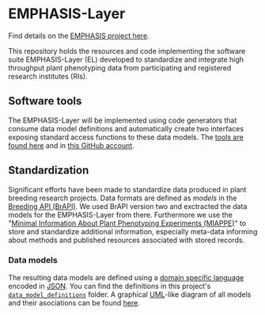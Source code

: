 # EMPHASIS-Layer

Find details on the [EMPHASIS project here](https://emphasis.plant-phenotyping.eu/EMPHASIS_mission).

This repository holds the resources and code implementing the software suite EMPHASIS-Layer (EL) developed to standardize and integrate high throughput plant phenotyping data from participating and registered research institutes (RIs).

## Software tools

The EMPHASIS-Layer will be implemented using code generators that consume data model definitions and automatically create two interfaces exposing standard access functions to these data models. The [tools are found here](https://sciencedb.github.io/) and in [this GitHub account](https://github.com/ScienceDb/).

## Standardization

Significant efforts have been made to standardize data produced in plant breeding research projects. Data formats are defined as _models_ in the [Breeding API (BrAPI)](https://brapi.docs.apiary.io/). We used BrAPI version two and exctracted the data models for the EMPHASIS-Layer from there. Furthermore we use the "[Minimal Information About Plant Phenotyping Experiments (MIAPPE)](https://www.miappe.org/)" to store and standardize additional information, especially meta-data informing about methods and published resources associated with stored records.

### Data models

The resulting data models are defined using a [domain specific language](https://sciencedb.github.io/setup_data_scheme.html) encoded in [JSON](https://www.json.org/json-de.html). You can find the definitions in this project's [`data_model_definitions`](https://github.com/usadellab/EMPHASIS-Layer/tree/master/data_model_definitions) folder. A graphical [UML](https://en.wikipedia.org/wiki/Unified_Modeling_Language)-like diagram of all models and their asociations can be found [here](https://github.com/usadellab/EMPHASIS-Layer/blob/master/documentation/BV2_EL-models.pdf).
